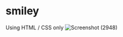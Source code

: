 # smiley
Using HTML / CSS only
![Screenshot (2948)](https://user-images.githubusercontent.com/109411295/182087756-5c4cffb7-09db-441b-ad94-c06942e8aadb.png)
